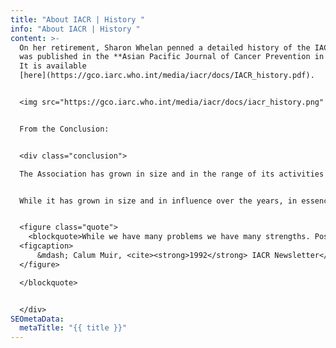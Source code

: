 ```yaml
---
title: "About IACR | History "
info: "About IACR | History "
content: >-
  On her retirement, Sharon Whelan penned a detailed history of the IACR that
  was published in the **Asian Pacific Journal of Cancer Prevention in 2010**.
  It is available
  [here](https://gco.iarc.who.int/media/iacr/docs/IACR_history.pdf). 


  <img src="https://gco.iarc.who.int/media/iacr/docs/iacr_history.png" class="img-fluid">


  From the Conclusion: 


  <div class="conclusion">

  The Association has grown in size and in the range of its activities since its inception in 1967. Thanks to its influence major progress has been made in improving the quality, comparability and availability of data on cancer incidence worldwide. It acts as a forum for discussion, exchange of ideas, experience and expertise. And it serves as an invaluable focal point for cancer registries worldwide, linking the well-funded, generously staffed cancer registries in much of the developed world to registries working in varied and often more difficult circumstances – sometimes the only ones in a country, run by one enthusiastic pathologist and one or two registrars. 


  While it has grown in size and in influence over the years, in essence it can still be no better described than in these words : 


  <figure class="quote">
    <blockquote>While we have many problems we have many strengths. Possibly the most important of these is the sense of belonging to an organization in which we all believe, and which contributes in a major way to the control of cancer. Last, but by no means least, we are a friendly crowd.
  <figcaption>
      &mdash; Calum Muir, <cite><strong>1992</strong> IACR Newsletter</cite>  </figcaption>
  </figure> 

  </blockquote>


  </div>
SEOmetaData:
  metaTitle: "{{ title }}"
---
```

